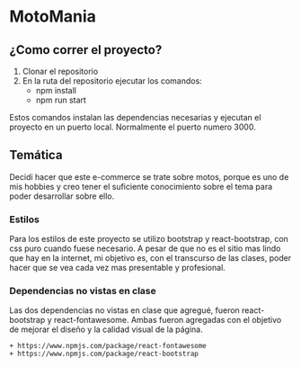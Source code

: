 # MotoMania

## ¿Como correr el proyecto?

1. Clonar el repositorio
2. En la ruta del repositorio ejecutar los comandos:
    - npm install
    - npm run start

Estos comandos instalan las dependencias necesarias y ejecutan el proyecto en un puerto local. Normalmente el puerto numero 3000.

## Temática

Decidi hacer que este e-commerce se trate sobre motos, porque es uno de mis hobbies y creo tener el suficiente conocimiento sobre el tema para poder desarrollar sobre ello.

### Estilos

Para los estilos de este proyecto se utilizo bootstrap y react-bootstrap, con css puro cuando fuese necesario. A pesar de que no es el sitio mas lindo que hay en la internet, mi objetivo es, con el transcurso de las clases, poder hacer que se vea cada vez mas presentable y profesional.

### Dependencias no vistas en clase

Las dos dependencias no vistas en clase que agregué, fueron react-bootstrap y react-fontawesome. Ambas fueron agregadas con el objetivo de mejorar el diseño y la calidad visual de la página.

    + https://www.npmjs.com/package/react-fontawesome
    + https://www.npmjs.com/package/react-bootstrap
